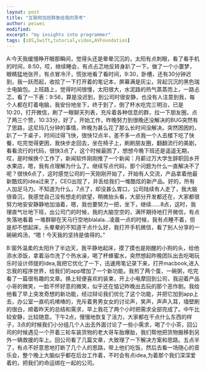 ```yaml
---
layout: post
title: "互联网加班群象给我的思考"
author: peiwei
modified:
excerpt: "my insights into programmer"
tags: [iOS,Swift,tutorial,video,AVFoundation]
---
```



A:今天我缓慢睁开眼那瞬间，觉得头还是晕晕沉沉的，太阳有点刺眼，看了看手机的时间，8:50，哎，继续睡会，有点忐忑地反转身趴了一下。做了一个小噩梦，眼睛猛地张开，有点冒冷汗，慌张地看了看时间，9:30，卧槽，还有30分钟迟到，我一跃而起，收拾了一下打开着的笔记本，屏幕满是灰尘，背起沉沉的黑色瑞士电脑包。上班路上，觉得时间很慢，太阳很大，水泥路的热气蒸蒸而上，一路忐忑，看了一下表：9:56，算是没迟到，到公司时很安静，也没有人注意到我，每个人都在盯着电脑，我安份地坐下，终于到了，倒了杯水吃完三明治，已是10:20，打开微信，刷了一眼聊天列表，充斥着各种信息的群，拉一下朋友圈，点了两三个赞，10:33分，好了，开始工作，昨晚努力到很晚还没解决的BUG突然有了思路，这尼玛几分钟的事情，昨晚为甚么花了那么长时间没解决。突然困困的，趴了一下桌子，时间过得飞快，很快12点半，差不多一点我一个人去楼下吃了快餐，吃完觉得更困，我快步走回去，坐在椅子上，刷刷朋友圈，翻翻流行的美剧，看看流行的代码，很快3点了，这个时候最困了，想想今晚下班还是遥遥无期，哎，是时候换个工作了，新闻软件刚刚推了一个新闻：月薪过万大学生辞职回乡开水果店，嗯，我有点理解为什么了。继续写点代码，那个问题为什么一直解决不了呢？很快6点了，这时感觉公司的一天刚刚开始了，开始有人交流，产品拿着他最新酷炫的idea过来了，CEO出现了，并丢给我们一堆酷炫的新产品。好的，所有人加足马力。不知道为什么，7点了，却没甚么胃口，公司陆续有人走了，我大脑很昏沉，我感觉自己没有想走的欲望，稍微抬头看，大部分开发都还在，大家都很努力地安安静静地加油着，嗯，我也要努力一把，坐下，继续......8点，这时，我理直气壮地下班，出公司门的时候，我的大脑空空的，满怀期待地打开微信，有点失落地看着 一堆群聊在天马行空地blalala...凌晨一点的时候，我有点睡不着，但是却不想起床，头晕晕的不知道干点什么好，我打开手机微信，看了别人分享的一碗碗鸡汤，“嗯！今天我的坚持是值得的。”









B:窗外温柔的太阳升了半边天，我平静地起床，摸了摸也是刚醒的小狗的头，给他添水添饭，拿着浴巾洗了个热水澡，喝了杯蜂蜜水，突然想起昨晚团队出去吃喝玩乐时设计师提的idea,我把它优化了一下，迅速用笔记录下来，打开macbook,进入忘我的程序世界，给我们的app增加了一个新功能。我煎了两个蛋，一碗粥，吃完看了一篇很有趣的文章。换上轻便喜欢的装束，开上小电摩回到公司，我迎着产品小哥的微笑，一脸不怀好意的微笑，似乎还在惦记昨晚出去玩的那个恶作剧。我给他看了早上突发奇想的新功能，经过辩论我们优化了这个功能，并把它加到app上去，办公室一直叽叽喳喳的，充斥着男男女女的讨论声，笑声，声声入耳，墙壁刷的很白，顺着昨天的总结和需求，早上我花了两个小时把需求全部完成了。中午比较安静，比较随意。下午2点，慢慢地恢复了活力，大家都在干点什么东西的样子，3点的时候我们小分组几个人出去外面讨论了一些小需求，喝了个小茶，回公司的时候遇见一个开着三轮车装货物的老大哥车胎爆胎，我们帮他把货物搬移到另外一辆救援的车上。回公司看了几篇文章，大致理了一下解决方案和思路。五点半了，有点不好意思地打断了几个人的思路，带上他们吃饭，然后去看一场随心的音乐会，整个晚上大脑似乎都在后台工作着，不时会有点idea,为着那个我们深深爱着的，把我们的命运绑在一起的公司。
